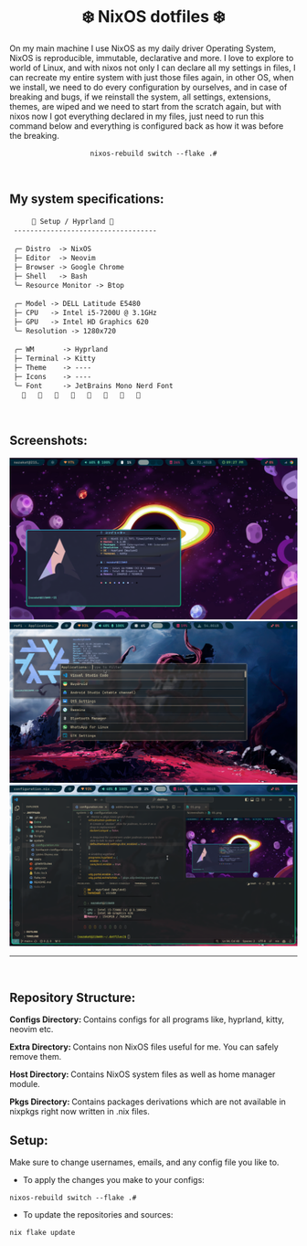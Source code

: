 <div align="center">
<h1>
❄️ NixOS dotfiles ❄️
</h1>
<p align="left">
On my main machine I use NixOS as my daily driver Operating System, NixOS is reproducible, immutable, declarative and more.
I love to explore to world of Linux, and with nixos not only I can declare all my settings in files, I can recreate my entire system with just those files again, in other OS, when we install, we need to do every configuration by ourselves, and in case of breaking and bugs, if we reinstall the system, all settings, extensions, themes, are wiped and we need to start from the scratch again, but with nixos now I got everything declared in my files, just need to run this command below and everything is configured back as how it was before the breaking.
</p>

```
nixos-rebuild switch --flake .#
```

<br>
</div>

## My system specifications:

```mint
⠀⠀   🌸 Setup / Hyprland 🌸
 -----------------------------------

 ╭─ Distro  -> NixOS
 ├─ Editor  -> Neovim
 ├─ Browser -> Google Chrome
 ├─ Shell   -> Bash
 ╰─ Resource Monitor -> Btop

 ╭─ Model -> DELL Latitude E5480
 ├─ CPU   -> Intel i5-7200U @ 3.1GHz
 ├─ GPU   -> Intel HD Graphics 620
 ╰─ Resolution -> 1280x720

 ╭─ WM       -> Hyprland
 ├─ Terminal -> Kitty
 ├─ Theme    -> ----
 ├─ Icons    -> ----
 ╰─ Font     -> JetBrains Mono Nerd Font 
                        
```

<br>

## Screenshots:
<div align="center">
<img src="./Extra/Screenshots/01.png" alt="Rice Preview 01"/>
<img src="./Extra/Screenshots/02.png" alt="Rice Preview 02"/>
<img src="./Extra/Screenshots/03.png" alt="Rice Preview 03"/>
</div>
<hr>


<br>

## Repository Structure:

<b>Configs Directory: </b>Contains configs for all programs like, hyprland, kitty, neovim etc.

<b>Extra Directory: </b>Contains non NixOS files useful for me. You can safely remove them.

<b>Host Directory: </b>Contains NixOS system files as well as home manager module.

<b>Pkgs Directory: </b>Contains packages derivations which are not available in nixpkgs right now written in .nix files.


## Setup:

Make sure to change usernames, emails, and any config file you like to.
- To apply the changes you make to your configs:

```
nixos-rebuild switch --flake .#
```

- To update the repositories and sources:

```
nix flake update
```
